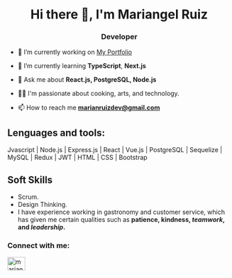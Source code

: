 <h1 align="center">Hi there 👋, I'm Mariangel Ruiz</h1>
<h3 align="center">Developer</h3>

- 🔭 I’m currently working on [My Portfolio](https://github.com/marianRuizDev/myPortfolio)

- 🌱 I’m currently learning **TypeScript**, **Next.js**

- 💬 Ask me about **React.js, PostgreSQL, Node.js**

- 👨‍💻 I'm passionate about cooking, arts, and technology.

- 📫 How to reach me **marianruizdev@gmail.com**

## Lenguages and tools:
   Jvascript | Node.js | Express.js | React | Vue.js | PostgreSQL | Sequelize | MySQL  |  Redux | JWT  | HTML | CSS | Bootstrap

## Soft Skills
- Scrum.
- Design Thinking.
- I have experience working in gastronomy and customer service, which has given me certain qualities such as **patience, kindness, _teamwork_, and _leadership_.**

<h3 align="left">Connect with me:</h3>
<p align="left">
<a href="https://www.linkedin.com/in/mariangel-ruiz/?locale=en_US" target="blank"><img align="center" src="https://raw.githubusercontent.com/rahuldkjain/github-profile-readme-generator/master/src/images/icons/Social/linked-in-alt.svg" alt="mariangel-ruiz" height="30" width="40" /></a>
</p>


